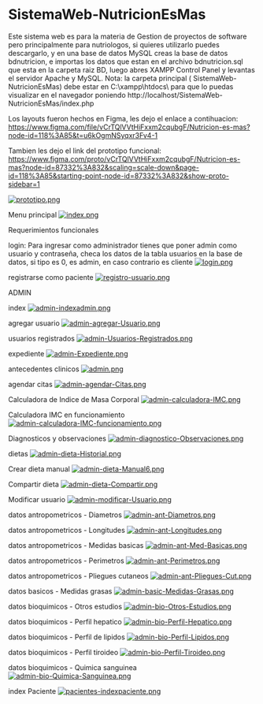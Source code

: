 # SistemaWeb-NutricionEsMas
Este sistema web es para la materia de Gestion de proyectos de software pero principalmente para nutriologos, si quieres utilizarlo puedes descargarlo, y en una base de datos MySQL creas la base de datos bdnutricion, e importas los datos que estan en el archivo bdnutricion.sql que esta en la carpeta raiz BD, luego abres XAMPP Control Panel y levantas el servidor Apache y MySQL. Nota: la carpeta principal (
SistemaWeb-NutricionEsMas) debe estar en C:\xampp\htdocs\ para que lo puedas visualizar en el navegador poniendo http://localhost/SistemaWeb-NutricionEsMas/index.php

Los layouts fueron hechos en Figma, les dejo el enlace a contihuacion:
https://www.figma.com/file/vCrTQlVVtHiFxxm2cqubgF/Nutricion-es-mas?node-id=118%3A85&t=u6kOgmNSyqxr3Fv4-1

Tambien les dejo el link del prototipo funcional:
https://www.figma.com/proto/vCrTQlVVtHiFxxm2cqubgF/Nutricion-es-mas?node-id=87332%3A832&scaling=scale-down&page-id=118%3A85&starting-point-node-id=87332%3A832&show-proto-sidebar=1

[![prototipo.png](https://i.postimg.cc/GtkYSq4C/prototipo.png)](https://postimg.cc/kRgB2NN1)

Menu principal
[![index.png](https://i.postimg.cc/5tYTZVpM/index.png)](https://postimg.cc/7C4K2jpB)

Requerimientos funcionales

login: Para ingresar como administrador tienes que poner admin como usuario y contraseña, checa los datos de la tabla usuarios en la base de datos, si tipo es 0, es admin, en caso contrario es cliente
[![login.png](https://i.postimg.cc/jqH0xRTx/login.png)](https://postimg.cc/6Tp1zJTg)

registrarse como paciente
[![registro-usuario.png](https://i.postimg.cc/vHhJnXDC/registro-usuario.png)](https://postimg.cc/HVJvDwwt)

ADMIN

index
[![admin-indexadmin.png](https://i.postimg.cc/SxtHTs6r/admin-indexadmin.png)](https://postimg.cc/cvwD6d5g)

agregar usuario
[![admin-agregar-Usuario.png](https://i.postimg.cc/NGHG1hwS/admin-agregar-Usuario.png)](https://postimg.cc/jCRrbF24)

usuarios registrados
[![admin-Usuarios-Registrados.png](https://i.postimg.cc/15yx4bRp/admin-Usuarios-Registrados.png)](https://postimg.cc/QVYYy4Tt)

expediente
[![admin-Expediente.png](https://i.postimg.cc/L5MctbtF/admin-Expediente.png)](https://postimg.cc/47B2Zw2W)

antecedentes clinicos
[![admin.png](https://i.postimg.cc/VkDzYmjr/admin.png)](https://postimg.cc/tsZKk0vp)

agendar citas
[![admin-agendar-Citas.png](https://i.postimg.cc/Hxfpfzb6/admin-agendar-Citas.png)](https://postimg.cc/njGbmvRm)

Calculadora de Indice de Masa Corporal
[![admin-calculadora-IMC.png](https://i.postimg.cc/bwNjVWKz/admin-calculadora-IMC.png)](https://postimg.cc/7fccfsHc)

Calculadora IMC en funcionamiento
[![admin-calculadora-IMC-funcionamiento.png](https://i.postimg.cc/Gm7nWzCv/admin-calculadora-IMC-funcionamiento.png)](https://postimg.cc/RWHYf7q0)

Diagnosticos y observaciones
[![admin-diagnostico-Observaciones.png](https://i.postimg.cc/TYxxgp05/admin-diagnostico-Observaciones.png)](https://postimg.cc/Hj6FCWfT)

dietas
[![admin-dieta-Historial.png](https://i.postimg.cc/SKHFssjs/admin-dieta-Historial.png)](https://postimg.cc/kVNhY7Q3)

Crear dieta manual
[![admin-dieta-Manual6.png](https://i.postimg.cc/3RpMDTDZ/admin-dieta-Manual6.png)](https://postimg.cc/G8cgZ6KB)

Compartir dieta
[![admin-dieta-Compartir.png](https://i.postimg.cc/vm4wb9Yk/admin-dieta-Compartir.png)](https://postimg.cc/nsfP1XQG)

Modificar usuario
[![admin-modificar-Usuario.png](https://i.postimg.cc/0jdLc0nM/admin-modificar-Usuario.png)](https://postimg.cc/MfHPGRhq)

datos antropometricos - Diametros
[![admin-ant-Diametros.png](https://i.postimg.cc/5NW4gP40/admin-ant-Diametros.png)](https://postimg.cc/Hj31s97D)

datos antropometricos - Longitudes
[![admin-ant-Longitudes.png](https://i.postimg.cc/t4XXQYVG/admin-ant-Longitudes.png)](https://postimg.cc/F7Bt0FZT)

datos antropometricos - Medidas basicas
[![admin-ant-Med-Basicas.png](https://i.postimg.cc/D0L2FGgn/admin-ant-Med-Basicas.png)](https://postimg.cc/zHDmFV6c)

datos antropometricos - Perimetros
[![admin-ant-Perimetros.png](https://i.postimg.cc/g07dZstG/admin-ant-Perimetros.png)](https://postimg.cc/hJVHFLqY)

datos antropometricos - Pliegues cutaneos
[![admin-ant-Pliegues-Cut.png](https://i.postimg.cc/8Pd10hcb/admin-ant-Pliegues-Cut.png)](https://postimg.cc/6y3J74d7)

datos basicos - Medidas grasas
[![admin-basic-Medidas-Grasas.png](https://i.postimg.cc/g0jmjQDM/admin-basic-Medidas-Grasas.png)](https://postimg.cc/LJcr0yGf)

datos bioquimicos - Otros estudios
[![admin-bio-Otros-Estudios.png](https://i.postimg.cc/fL0sjd1m/admin-bio-Otros-Estudios.png)](https://postimg.cc/BLsRJjSn)

datos bioquimicos - Perfil hepatico
[![admin-bio-Perfil-Hepatico.png](https://i.postimg.cc/8cQSy5V3/admin-bio-Perfil-Hepatico.png)](https://postimg.cc/9RpK0c0t)

datos bioquimicos - Perfil de lipidos
[![admin-bio-Perfil-Lipidos.png](https://i.postimg.cc/mkYGKsLr/admin-bio-Perfil-Lipidos.png)](https://postimg.cc/wRjPsnsK)

datos bioquimicos - Perfil tiroideo
[![admin-bio-Perfil-Tiroideo.png](https://i.postimg.cc/ryxcDS1L/admin-bio-Perfil-Tiroideo.png)](https://postimg.cc/ThdBS5Nk)

datos bioquimicos - Quimica sanguinea
[![admin-bio-Quimica-Sanguinea.png](https://i.postimg.cc/28xDwr9c/admin-bio-Quimica-Sanguinea.png)](https://postimg.cc/rKz3yXkx)


index Paciente
[![pacientes-indexpaciente.png](https://i.postimg.cc/g0CQpTBL/pacientes-indexpaciente.png)](https://postimg.cc/QBq0k0Dj)
